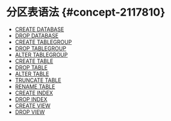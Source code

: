 分区表语法 {#concept-2117810}
========================

* [CREATE DATABASE](create-database2.md)
* [DROP DATABASE](drop-database2.md)
* [CREATE TABLEGROUP](create-tablegroup.md)
* [DROP TABLEGROUP](drop-tablegroup.md)
* [ALTER TABLEGROUP](alter-tablegroup.md)
* [CREATE TABLE](create-table2.md)
* [DROP TABLE](drop-table2.md)
* [ALTER TABLE](alter-table2.md)
* [TRUNCATE TABLE](truncate-table.md)
* [RENAME TABLE](rename-table.md)
* [CREATE INDEX](create-index2.md)
* [DROP INDEX](drop-index.md)
* [CREATE VIEW](create-view.md)
* [DROP VIEW](drop-view.md)
